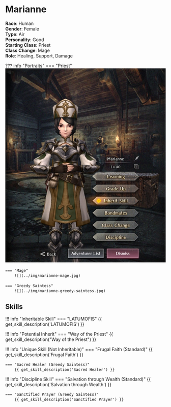 # Marianne

**Race**: Human  
**Gender**: Female  
**Type**: Air  
**Personality**: Good  
**Starting Class**: Priest  
**Class Change**: Mage  
**Role**: Healing, Support, Damage

??? info "Portraits"
    === "Priest"
        ![](../img/marianne-priest.jpg)

    === "Mage"
        ![](../img/marianne-mage.jpg)

    === "Greedy Saintess"
        ![](../img/marianne-greedy-saintess.jpg)


## Skills

!!! info "Inheritable Skill"
    === "LATUMOFIS"
        {{ get_skill_description('LATUMOFIS') }}

!!! info "Potential Inherit"
    === "Way of the Priest"
        {{ get_skill_description("Way of the Priest") }}

!!! info "Unique Skill (Not Inheritable)"
    === "Frugal Faith (Standard)"
        {{ get_skill_description('Frugal Faith') }}

    === "Sacred Healer (Greedy Saintess)"
        {{ get_skill_description('Sacred Healer') }}

!!! info "Discipline Skill"
    === "Salvation through Wealth (Standard)"
        {{ get_skill_description('Salvation through Wealth') }}

    === "Sanctified Prayer (Greedy Saintess)"
        {{ get_skill_description('Sanctified Prayer') }}
